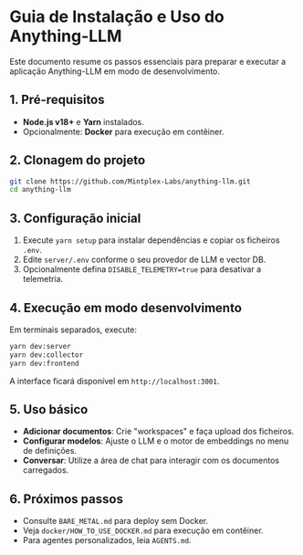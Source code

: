 # Guia de Instalação e Uso do Anything-LLM

Este documento resume os passos essenciais para preparar e executar a aplicação Anything-LLM em modo de desenvolvimento.

## 1. Pré-requisitos
- **Node.js v18+** e **Yarn** instalados.
- Opcionalmente: **Docker** para execução em contêiner.

## 2. Clonagem do projeto
```bash
git clone https://github.com/Mintplex-Labs/anything-llm.git
cd anything-llm
```

## 3. Configuração inicial
1. Execute `yarn setup` para instalar dependências e copiar os ficheiros `.env`.
2. Edite `server/.env` conforme o seu provedor de LLM e vector DB.
3. Opcionalmente defina `DISABLE_TELEMETRY=true` para desativar a telemetria.

## 4. Execução em modo desenvolvimento
Em terminais separados, execute:
```bash
yarn dev:server
yarn dev:collector
yarn dev:frontend
```
A interface ficará disponível em `http://localhost:3001`.

## 5. Uso básico
- **Adicionar documentos**: Crie "workspaces" e faça upload dos ficheiros.
- **Configurar modelos**: Ajuste o LLM e o motor de embeddings no menu de definições.
- **Conversar**: Utilize a área de chat para interagir com os documentos carregados.

## 6. Próximos passos
- Consulte `BARE_METAL.md` para deploy sem Docker.
- Veja `docker/HOW_TO_USE_DOCKER.md` para execução em contêiner.
- Para agentes personalizados, leia `AGENTS.md`.
